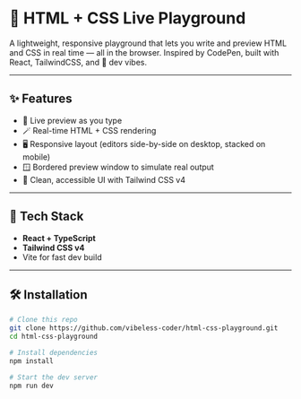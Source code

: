 # 🔧 HTML + CSS Live Playground

A lightweight, responsive playground that lets you write and preview HTML and CSS in real time — all in the browser. Inspired by CodePen, built with React, TailwindCSS, and 💚 dev vibes.

---

## ✨ Features

- 🧠 Live preview as you type
- 🪄 Real-time HTML + CSS rendering
- 🖥 Responsive layout (editors side-by-side on desktop, stacked on mobile)
- 🪟 Bordered preview window to simulate real output
- 🎨 Clean, accessible UI with Tailwind CSS v4

---

## 🚀 Tech Stack

- **React + TypeScript**
- **Tailwind CSS v4**
- Vite for fast dev build

---

## 🛠 Installation

```bash
# Clone this repo
git clone https://github.com/vibeless-coder/html-css-playground.git
cd html-css-playground

# Install dependencies
npm install

# Start the dev server
npm run dev
